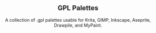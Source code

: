 <h2 align="center">GPL Palettes</h2>
<p align="center">A collection of .gpl palettes usable for Krita, GIMP, Inkscape, Aseprite, Drawpile, and MyPaint.</p>
